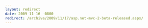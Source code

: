 ```yaml
---
layout: redirect
date: 2009-11-16 -0800
redirect: /archive/2009/11/17/asp.net-mvc-2-beta-released.aspx/
---
```

